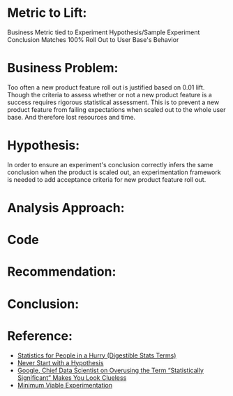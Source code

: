 # Metric to Lift:

Business Metric tied to Experiment Hypothesis/Sample Experiment Conclusion Matches 100% Roll Out to User Base's Behavior


# Business Problem:

Too often a new product feature roll out is justified based on 0.01 lift. Though the criteria to assess whether or not a new product feature is a success
requires rigorous statistical assessment. This is to prevent a new product feature from failing expectations when scaled out to the whole user base. And 
therefore lost resources and time.

# Hypothesis: 

In order to ensure an experiment's conclusion correctly infers the same conclusion when the product is scaled out, an experimentation framework is needed 
to add acceptance criteria for new product feature roll out.

# Analysis Approach:



# Code



# Recommendation: 



# Conclusion:



# Reference: 
* [Statistics for People in a Hurry (Digestible Stats Terms)](https://towardsdatascience.com/statistics-for-people-in-a-hurry-a9613c0ed0b)
* [Never Start with a Hypothesis](https://towardsdatascience.com/hypothesis-testing-decoded-for-movers-and-shakers-bfc2bc34da41)
* [Google, Chief Data Scientist on Overusing the Term “Statistically Significant” Makes You Look Clueless](https://towardsdatascience.com/overusing-the-term-statistically-significant-makes-you-look-clueless-f96e1ad1a78e)
* [Minimum Viable Experimentation](https://roundup.getdbt.com/p/ep-36-minimum-viable-experimentation?utm_source=substack&utm_medium=email)

